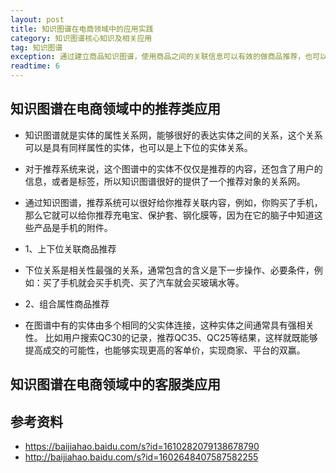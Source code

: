 ```yaml
---
layout: post
title: 知识图谱在电商领域中的应用实践
category: 知识图谱核心知识及相关应用
tag: 知识图谱
exception: 通过建立商品知识图谱，使用商品之间的关联信息可以有效的做商品推荐，也可以使用图谱中商品的特征信息辅助客服工作。
readtime: 6
---
```


## 知识图谱在电商领域中的推荐类应用
* 知识图谱就是实体的属性关系网，能够很好的表达实体之间的关系，这个关系可以是具有同样属性的实体，也可以是上下位的实体关系。

* 对于推荐系统来说，这个图谱中的实体不仅仅是推荐的内容，还包含了用户的信息，或者是标签，所以知识图谱很好的提供了一个推荐对象的关系网。
  
* 通过知识图谱，推荐系统可以很好给你推荐关联内容，例如，你购买了手机，那么它就可以给你推荐充电宝、保护套、钢化膜等，因为在它的脑子中知道这些产品是手机的附件。

* 1、上下位关联商品推荐

* 下位关系是相关性最强的关系，通常包含的含义是下一步操作、必要条件，例如：买了手机就会买手机壳、买了汽车就会买玻璃水等。

* 2、组合属性商品推荐

* 在图谱中有的实体由多个相同的父实体连接，这种实体之间通常具有强相关性。
比如用户搜索QC30的记录，推荐QC35、QC25等结果，这样就既能够提高成交的可能性，也能够实现更高的客单价，实现商家、平台的双赢。

## 知识图谱在电商领域中的客服类应用

## 参考资料
* https://baijiahao.baidu.com/s?id=1610282079138678790
* http://baijiahao.baidu.com/s?id=1602648407587582255